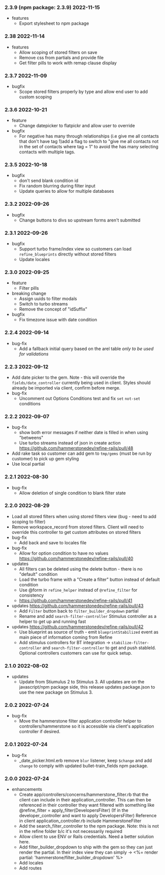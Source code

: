 ### 2.3.9 (npm package: 2.3.9) 2022-11-15
  * features
    * Export stylesheet to npm package

### 2.38 2022-11-14 
  * features
    * Allow scoping of stored filters on save 
    * Remove css from partials and provide file 
    * Get filter pills to work with remap clause display 

### 2.3.7 2022-11-09
  * bugfix
    * Scope stored filters properly by type and allow end user to add custom scoping 

### 2.3.6 2022-10-21
  * feature
    * Change datepicker to flatpickr and allow user to override 
  * bugfix
    * For negative has many through relationships (i.e give me all contacts that don't have tag 1)add a flag to switch to "give me all contacts not in the set of contacts where tag = 1" to avoid the has many selecting contacts with multiple tags. 

### 2.3.5 2022-10-18
  * bugfix
    * don't send blank condition id
    * Fix random blurring during filter input 
    * Update queries to allow for multiple databases 

### 2.3.2 2022-09-26
  * bugfix
    * Change buttons to divs so upstream forms aren't submitted

### 2.3.1 2022-09-26
  * bugfix
    * Support turbo frame/index view so customers can load `refine_blueprints` directly without stored filters 
    * Update locales
### 2.3.0 2022-09-25
  * feature
    * Filter pills
  * breaking change
    * Assign uuids to filter modals
    * Switch to turbo streams
    * Remove the concept of "idSuffix"
  * bugfix 
    * Fix timezone issue with date condition

### 2.2.4 2022-09-14
  * bug-fix 
    * Add a fallback initial query based on the arel table _only to be used for validations_ 

### 2.2.3 2022-09-12
  * Add date picker to the gem. Note - this will override the `fields/date_controller` currently being used in client. Styles should already be imported via client, confirm before merge. 
  * bug-fix
    * Uncomment out Options Conditions test and fix `set` `not-set` conditions 

### 2.2.2 2022-09-07
  * bug-fix 
    * show both error messages if neither date is filled in when using "betweens"
    * Use turbo streams instead of json in create action https://github.com/hammerstonedev/refine-rails/pull/48
  * Add rake task so customer can add gem to `tmp/gems` (must be run by customer) to pick up gem styling
  * Use local partial

### 2.2.1 2022-08-30
  * bug-fix
    * Allow deletion of single condition to blank filter state

### 2.2.0 2022-08-29
  * Load all stored filters when using stored filters view (bug - need to add scoping to filter)
  * Remove workspace_record from stored filters. Client will need to override this controller to get custom attributes on stored filters 
  * bug-fix
    * Add back and save to locales file
  * bug-fix 
    * Allow for option condition to have no values https://github.com/hammerstonedev/refine-rails/pull/40
  * updates
    * All filters can be deleted using the delete button - there is no "default" condition
    * Load the turbo frame with a "Create a filter" button instead of default condition
    * Use @form in `refine_helper` instead of `@refine_filter` for consistency 
    * https://github.com/hammerstonedev/refine-rails/pull/41
  * updates https://github.com/hammerstonedev/refine-rails/pull/43
    * Add `Filter` button back to `filter_builder_dropdown` partial 
    * Rename and add `search-filter-controller` Stimulus controller as a helper to get up and running fast
  * updates https://github.com/hammerstonedev/refine-rails/pull/42
    * Use blueprint as source of truth - emit `blueprintStabilized` event as main piece of information coming from Refine
    * Add stimulus controllers for BT integration -> `stabilize-filter-controller` and `search-filter-controller` to get and push stableId. Optional controllers customers can use for quick setup. 

### 2.1.0 2022-08-02
  * updates
    * Update from Stiumulus 2 to Stimulus 3. All updates are on the javascript/npm package side, this release updates package.json to use the new package on Stimulus 3.

### 2.0.2 2022-07-24
  * bug-fix
    * Move the hammerstone filter application controller helper to controllers/hammerstone so it is accessible via client's application controller if desired.

### 2.0.1 2022-07-24
  * bug-fix
    * _date_picker.html.erb remove `blur` listener, keep `$change` and add `change` to comply with updated bullet-train_fields npm package.

### 2.0.0 2022-07-24
  * enhancements
    * Create app/controllers/concerns/hammerstone_filter.rb that the client can include in their application_controller. This can then be referenced in their controller they want filtered with something like @refine_filter = apply_filter(DevelopersFilter) (If in the developer_controller and want to apply DevelopersFilter)
    Reference in client application_controller.rb include HammerstoneFilter
    * Add the search_filter_controller to the npm package. Note: this is not in the refine folder b/c it's not necessarily required
    * Allow client to use ENV or Rails credentials. Need a better solution here.
    * Add filter_builder_dropdown to ship with the gem so they can just render the partial. In their index view they can simply -> <%= render partial: 'hammerstone/filter_builder_dropdown' %>
    * Add locales
    * Add routes